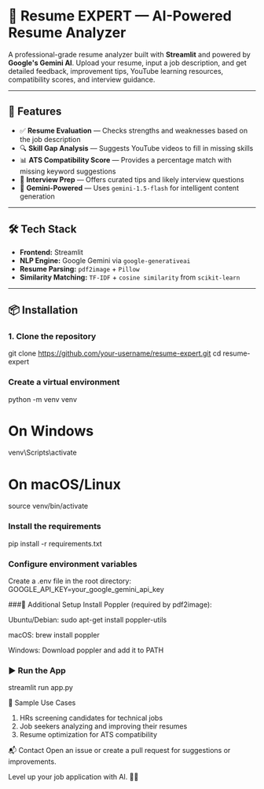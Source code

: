 # 🧠 Resume EXPERT — AI-Powered Resume Analyzer

A professional-grade resume analyzer built with **Streamlit** and powered by **Google's Gemini AI**. Upload your resume, input a job description, and get detailed feedback, improvement tips, YouTube learning resources, compatibility scores, and interview guidance.

---

## 🚀 Features

- ✅ **Resume Evaluation** — Checks strengths and weaknesses based on the job description
- 🔍 **Skill Gap Analysis** — Suggests YouTube videos to fill in missing skills
- 📊 **ATS Compatibility Score** — Provides a percentage match with missing keyword suggestions
- 🎯 **Interview Prep** — Offers curated tips and likely interview questions
- 🤖 **Gemini-Powered** — Uses `gemini-1.5-flash` for intelligent content generation

---

## 🛠 Tech Stack

- **Frontend:** Streamlit
- **NLP Engine:** Google Gemini via `google-generativeai`
- **Resume Parsing:** `pdf2image` + `Pillow`
- **Similarity Matching:** `TF-IDF` + `cosine similarity` from `scikit-learn`

---

## 📦 Installation

### 1. Clone the repository
git clone https://github.com/your-username/resume-expert.git
cd resume-expert

### Create a virtual environment
python -m venv venv
# On Windows
venv\Scripts\activate
# On macOS/Linux
source venv/bin/activate


### Install the requirements
pip install -r requirements.txt


### Configure environment variables

Create a .env file in the root directory:
GOOGLE_API_KEY=your_google_gemini_api_key


###🔧 Additional Setup
Install Poppler (required by pdf2image):

Ubuntu/Debian: sudo apt-get install poppler-utils

macOS: brew install poppler

Windows: Download poppler and add it to PATH

### ▶️ Run the App
streamlit run app.py


📌 Sample Use Cases
1. HRs screening candidates for technical jobs
2. Job seekers analyzing and improving their resumes
3. Resume optimization for ATS compatibility

📬 Contact
Open an issue or create a pull request for suggestions or improvements.

Level up your job application with AI. 💼✨
